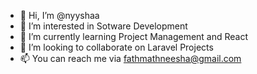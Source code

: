 - 👋 Hi, I’m @nyyshaa
- 👀 I’m interested in Sotware Development
- 🌱 I’m currently learning Project Management and React
- 💞️ I’m looking to collaborate on Laravel Projects
- 📫 You can reach me via fathmathneesha@gmail.com

<!---
nyyshaa/nyyshaa is a ✨ special ✨ repository because its `README.md` (this file) appears on your GitHub profile.
You can click the Preview link to take a look at your changes.
--->
